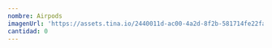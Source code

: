 ```yaml
---
nombre: Airpods
imagenUrl: 'https://assets.tina.io/2440011d-ac00-4a2d-8f2b-581714fe22fa/airpods.jpg'
cantidad: 0
---
```



